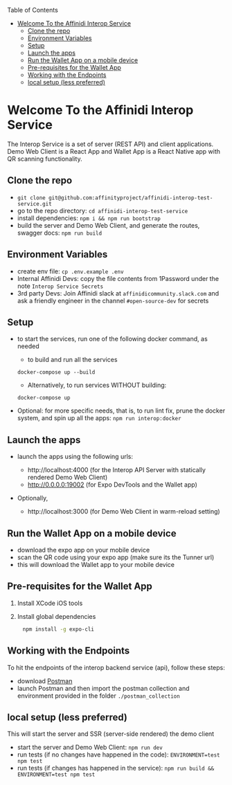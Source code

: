 Table of Contents
- [Welcome To the Affinidi Interop Service](#welcome-to-the-affinidi-interop-service)
  - [Clone the repo](#clone-the-repo)
  - [Environment Variables](#environment-variables)
  - [Setup](#setup)
  - [Launch the apps](#launch-the-apps)
  - [Run the Wallet App on a mobile device](#run-the-wallet-app-on-a-mobile-device)
  - [Pre-requisites for the Wallet App](#pre-requisites-for-the-wallet-app)
  - [Working with the Endpoints](#working-with-the-endpoints)
  - [local setup (less preferred)](#local-setup-less-preferred)



# Welcome To the Affinidi Interop Service
The Interop Service is a set of server (REST API) and client applications. Demo Web Client is a React App and Wallet App is a React Native app with QR scanning functionality. 

## Clone the repo
- `git clone git@github.com:affinityproject/affinidi-interop-test-service.git`
- go to the repo directory: `cd affinidi-interop-test-service`
- install dependencies: `npm i && npm run bootstrap`
- build the server and Demo Web Client, and generate the routes, swagger docs: `npm run build`


## Environment Variables
- create env file: `cp .env.example .env`
- Internal Affinidi Devs: copy the file contents from 1Password under the note `Interop Service Secrets`
- 3rd party Devs: Join Affinidi slack at `affinidicommunity.slack.com` and ask a friendly engineer in the channel `#open-source-dev` for secrets

## Setup
- to start the services, run one of the following docker command, as needed
  - to build and run all the services
  ```
  docker-compose up --build
  ```
  - Alternatively, to run services WITHOUT building: 
  ```
  docker-compose up
  ```

- Optional: for more specific needs, that is, to run lint fix, prune the docker system, and spin up all the apps: `npm run interop:docker`

## Launch the apps
- launch the apps using the following urls:
  - http://localhost:4000 (for the Interop API Server with statically rendered Demo Web Client)
  - http://0.0.0.0:19002 (for Expo DevTools and the Wallet app)
  
- Optionally,
  - http://localhost:3000 (for Demo Web Client in warm-reload setting)


## Run the Wallet App on a mobile device
- download the expo app on your mobile device
- scan the QR code using your expo app (make sure its the Tunner url)
- this will download the Wallet app to your mobile device 
  
## Pre-requisites for the Wallet App

1. Install XCode iOS tools

2. Install global dependencies

```bash
	 npm install -g expo-cli
```

## Working with the Endpoints
To hit the endpoints of the interop backend service (api), follow these steps:
- download [Postman](https://www.postman.com/) 
- launch Postman and then import the postman collection and environment provided in the folder `./postman_collection` 


## local setup (less preferred)
This will start the server and SSR (server-side rendered) the demo client
- start the server and Demo Web Client: `npm run dev`
- run tests (if no changes have happened in the code): `ENVIRONMENT=test npm test`
- run tests (if changes has happened in the service): `npm run build && ENVIRONMENT=test npm test`
